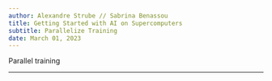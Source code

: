 ```yaml
---
author: Alexandre Strube // Sabrina Benassou
title: Getting Started with AI on Supercomputers 
subtitle: Parallelize Training
date: March 01, 2023
---
```


Parallel training

---
